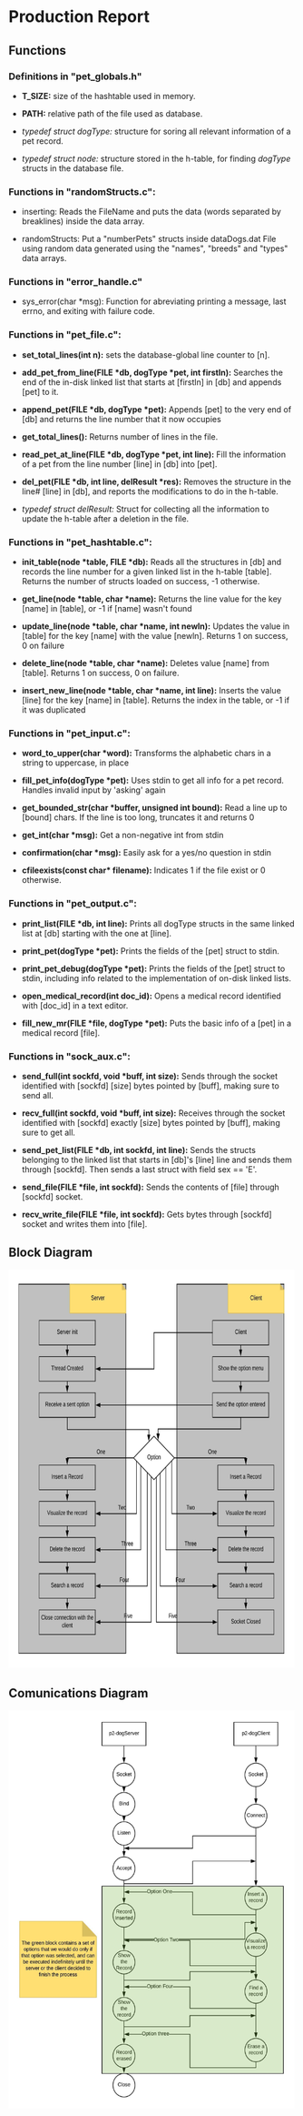 # Production Report

## Functions

### Definitions in "pet_globals.h"

- **T_SIZE:** size of the hashtable used in memory.

- **PATH:** relative path of the file used as database.

- *typedef struct dogType:* structure for soring all relevant information of a pet record.

- *typedef struct node:* structure stored in the h-table, for finding *dogType* structs in the database file.

### Functions in "randomStructs.c":

- inserting:  Reads the FileName and puts the data (words separated by breaklines) inside the data array.

- randomStructs: Put a "numberPets" structs inside dataDogs.dat File using random data generated using the "names", "breeds" and "types" data arrays.

### Functions in "error_handle.c"

- sys_error(char \*msg): Function for abreviating printing a message, last errno, and exiting with failure code.

### Functions in "pet_file.c":

- **set_total_lines(int n):** sets the database-global line counter to [n].

- **add_pet_from_line(FILE \*db, dogType \*pet, int firstln):** Searches the end of the in-disk linked list that starts at [firstln] in [db] and appends [pet] to it.

- **append_pet(FILE \*db, dogType \*pet):** Appends [pet] to the very end of [db] and returns the line number that it now occupies

- **get_total_lines():** Returns number of lines in the file.

- **read_pet_at_line(FILE \*db, dogType \*pet, int line):** Fill the information of a pet from the line number [line] in [db] into [pet].

- **del_pet(FILE \*db, int line, delResult \*res):** Removes the structure in the line# [line] in [db], and reports the modifications to do in the h-table.

- *typedef struct delResult:* Struct for collecting all the information to update the h-table after a deletion in the file.


### Functions in "pet_hashtable.c":


- **init_table(node \*table, FILE \*db):** Reads all the structures in [db] and records the line number for a given linked list in the h-table [table]. Returns the number of structs loaded on success, -1 otherwise.

- **get_line(node \*table, char \*name):** Returns the line value for the key [name] in [table], or -1 if [name] wasn't found

- **update_line(node \*table, char \*name, int newln):** Updates the value in [table] for the key [name] with the value [newln]. Returns 1 on success, 0 on failure

- **delete_line(node \*table, char \*name):** Deletes value [name] from [table]. Returns 1 on success, 0 on failure.

- **insert_new_line(node \*table, char \*name, int line):** Inserts the value [line] for the key [name] in [table]. Returns the index in the table, or -1 if it was duplicated

### Functions in "pet_input.c":

- **word_to_upper(char \*word):** Transforms the alphabetic chars in a string to uppercase, in place

- **fill_pet_info(dogType \*pet):** Uses stdin to get all info for a pet record. Handles invalid input by 'asking' again

- **get_bounded_str(char \*buffer, unsigned int bound):** Read a line up to [bound] chars. If the line is too long, truncates it and returns 0

- **get_int(char \*msg):** Get a non-negative int from stdin

- **confirmation(char \*msg):** Easily ask for a yes/no question in stdin

- **cfileexists(const char\* filename):** Indicates 1 if the file exist or 0 otherwise.


### Functions in "pet_output.c":


- **print_list(FILE \*db, int line):** Prints all dogType structs in the same linked list at [db] starting with the one at [line].

- **print_pet(dogType \*pet):** Prints the fields of the [pet] struct to stdin.

- **print_pet_debug(dogType \*pet):** Prints the fields of the [pet] struct to stdin, including info related to the implementation of on-disk linked lists.

- **open_medical_record(int doc_id):** Opens a medical record identified with [doc_id] in a text editor.

- **fill_new_mr(FILE \*file, dogType \*pet):** Puts the basic info of a [pet] in a medical record [file].


### Functions in "sock_aux.c":


- **send_full(int sockfd, void \*buff, int size):** Sends through the socket identified with [sockfd] [size] bytes pointed by [buff], making sure to send all.

- **recv_full(int sockfd, void \*buff, int size):** Receives through the socket identified with [sockfd] exactly [size] bytes pointed by [buff], making sure to get all.

- **send_pet_list(FILE \*db, int sockfd, int line):** Sends the structs belonging to the linked list that starts in [db]'s [line] line and sends them through [sockfd]. Then sends a last struct with field sex == 'E'.

- **send_file(FILE \*file, int sockfd):** Sends the contents of [file] through [sockfd] socket.

- **recv_write_file(FILE \*file, int sockfd):** Gets bytes through [sockfd] socket and writes them into [file].

## Block Diagram

<img src="./blockdiagram.jpg" width="688" height="700" />

## Comunications Diagram

<img src="./comsdiagram.jpg" width="688" height="700" />